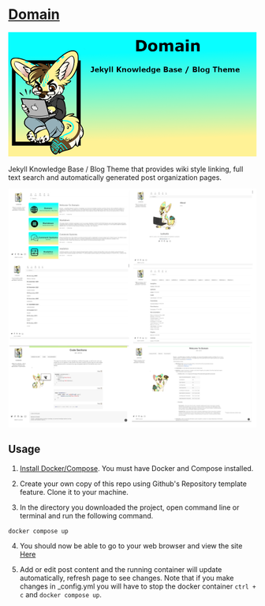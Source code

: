 # [Domain](https://lumunix.github.io/Domain/)

![Project-Banner](/readme/project-banner.png)

Jekyll Knowledge Base / Blog Theme that provides wiki style linking, full text search and automatically generated post organization pages.


![Showcase](/readme/showcase.png)
## Usage

1. [Install Docker/Compose](https://docs.docker.com/compose/install/). You must have Docker and Compose installed.

2. Create your own copy of this repo using Github's Repository template feature. Clone it to your machine.

3. In the directory you downloaded the project, open command line or terminal and run the following command.

```
docker compose up
```
4. You should now be able to go to your web browser and view the site [Here](http://127.0.0.1:4000/)

5. Add or edit post content and the running container will update automatically, refresh page to see changes. Note that if you make changes in _config.yml you will have to stop the docker container `ctrl + c` and `docker compose up`.
